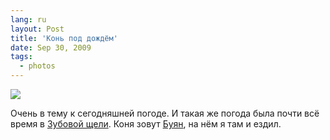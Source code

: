 ```yaml
---
lang: ru
layout: Post
title: 'Конь под дождём'
date: Sep 30, 2009
tags:
  - photos
---
```


![](photo://2009-09-17_5D_0927_Artem_Sapegin)

Очень в тему к сегодняшней погоде. И такая же погода была почти всё время в [Зубовой щели](http://morning.photos/travel/zubova-schel "Фотографии из Зубовой щели"). Коня зовут [Буян](http://rubikoni.ru/index.php/Horse#.D0.91.D1.83.D1.8F.D0.BD "Конь Буян"), на нём я там и ездил.
